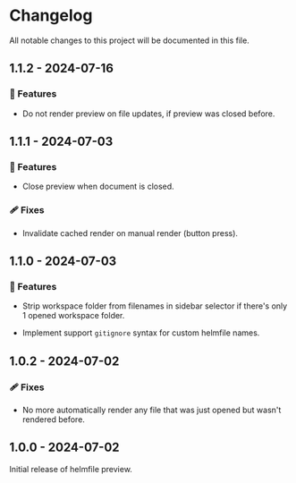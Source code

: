 # Changelog

All notable changes to this project will be documented in this file.

## 1.1.2 - 2024-07-16

### 🚀 Features

* Do not render preview on file updates, if preview was closed before.

## 1.1.1 - 2024-07-03

### 🚀 Features

* Close preview when document is closed.

### 🩹 Fixes

* Invalidate cached render on manual render (button press).

## 1.1.0 - 2024-07-03

### 🚀 Features

* Strip workspace folder from filenames in sidebar selector if there's only 1 opened workspace folder.

* Implement support `gitignore` syntax for custom helmfile names.

## 1.0.2 - 2024-07-02

### 🩹 Fixes

* No more automatically render any file that was just opened but wasn't rendered before.

## 1.0.0 - 2024-07-02

Initial release of helmfile preview.
